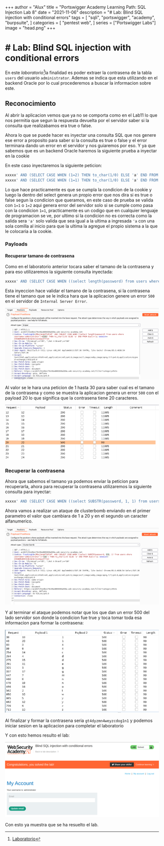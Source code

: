 +++
author = "Alux"
title = "Portswigger Academy Learning Path: SQL Injection Lab 8"
date = "2021-11-06"
description = "# Lab: Blind SQL injection with conditional errors"
tags = [
    "sqli",
    "portswigger",
    "academy",
    "burpsuite",
]
categories = [
    "pentest web",
]
series = ["Portswigger Labs"]
image = "head.png"
+++

# # Lab: Blind SQL injection with conditional errors

En este <cite>laboratorio[^1]</cite>la finalidad es poder extraer la contrasena de la tabla `users` del usuario `administrator`. Ademas se indica que esta utilizando en el backend Oracle por lo cual procederemos a buscar la informacion sobre este.  


## Reconocimiento

Al abrir la aplicacion vemos que ya no se comporta como en el Lab11 lo que nos permitia que segun la respuesta devuelta por el servidor saber si la consulta que realizabamos era true o false.

Ahora lo que se puede hacer es inyectar una consulta SQL que nos genere ese error a proposito para saber si la consulta es true o false y el error terminara dando un error en el servidor y nos guiaremos por eso. Y ya que sabemos que es un backend Oracle haremos la siguiente prueba a inyectar en la cookie

En este caso inyectaremos la siguiente peticion:

```sql
xxxxx' AND (SELECT CASE WHEN (1=2) THEN to_char(1/0) ELSE 'a' END FROM dual)='a	//muestra la pagina normal
xxxxx' AND (SELECT CASE WHEN (1=1) THEN to_char(1/0) ELSE 'a' END FROM dual)='a //muestra un error de servidor
```

Lo que hace practicamente es que se cumpla la condicion de la cookie y luego la dentro del select genera un propio error que nos dira si es true o false segun la condicion que queramos, en este caso de prueba se valida con `1=1` o `1=2` aqui genera error del servidor solo si se cumple como pasa con la condicion `1=1`, practicamente es un codigo que en cualquier lenguaje de programacion se ve, por ultimo si la condicion no es correcta como la salida sera `'a'` solo valida que sea igual a la ultima a ingresada `'a` con una sola comilla al inicio para que la ultima la agregue el propio sistema a la que le colocaria a la cookie.

###  Payloads

#### Recuperar tamano de contrasena

Como en el laboratorio anterior tocara saber el tamano de la contrasena y para eso utilizaremos la siguiente consulta inyectada:

```sql
xxxxx' AND (SELECT CASE WHEN ((select length(password) from users where username='administrator')=§20§) THEN to_char(1/0) ELSE 'a' END FROM dual)='a
```

Esta inyeccion hace validar el tamano de la contrasena, si la contrasena tiene el tamano que se le indica hara que la aplicacion genere un error `500` en el servidor de `Internal Server Error`.

![Payload a enviar el ataque por intruder](positions.png)

Al valor se le hara una peticion de 1 hasta 30 para saber cual es el tamano de la contrasena y como se muestra la aplicacion genera un error `500` con el payload 20 lo que significa que la contrasena tiene 20 caracteres.

![Ataque con intruder](payloads.png)

### Recuperar la contrasena

Ahora que sabemos el tamano ya podemos enviar la peticion para recuperarla, ahora para recuperar la contrasena utilizaremos la siguiente consulta para inyectar:

```sql
xxxxx' AND (SELECT CASE WHEN ((select SUBSTR(password, 1, 1) from users where username='administrator')='a') THEN to_char(1/0) ELSE 'a' END FROM dual)='a
```

Ahora vamos a realizar un ataque de clusterbomb enviando en el primer parametro el valor que cambiara de 1 a 20 y en el segundo un caracter alfanumerico.

![Ataque de cluster bomb](clusterbomb.png)

Y al terminar el ataque podemos notar que los que dan un error 500 del lado servidor son donde la condicion fue true y toca tomar toda esa informacion para formar la contrasena:

![Resoyestas del ataque con error de respuesta 500](ataque.png)

Al finalizar y formar la contrasena seria `gt4dyzmn4weyzcdog1n1` y podemos iniciar sesion en la aplicacion para completar el laboratorio

Y con esto hemos resulto el lab:

![Laboratorio resuelto](resuelto.png)

Con esto ya muestra que se ha resuelto el lab.

[^1]: [Laboratorio](https://portswigger.net/web-security/sql-injection/blind/lab-conditional-errors)